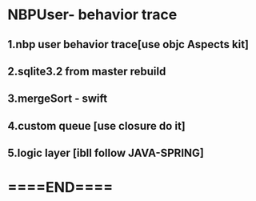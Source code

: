 # NBPUser- behavior trace

## 1.nbp user behavior trace[use objc Aspects kit]

## 2.sqlite3.2 from master rebuild ###

## 3.mergeSort - swift

## 4.custom queue [use closure do it]

## 5.logic layer [ibll follow JAVA-SPRING]

# ====END====
